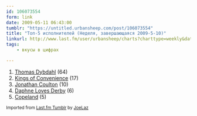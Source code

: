 ```yaml
---
id: 106073554
form: link
date: 2009-05-11 06:43:00
tumblr: "https://untitled.urbansheep.com/post/106073554"
title: "Топ-5 исполнителей (Неделя, завершающаяся 2009-5-10)"
linkurl: http://www.last.fm/user/urbansheep/charts?charttype=weekly&date_to=1241956800
tags:
    - вкусы в цифрах

---
```

<ol><li>
<a rel="nofollow" target="_blank" href="http://www.last.fm/music/Thomas+Dybdahl">Thomas Dybdahl</a>&nbsp;(64)</li>
<li>
<a rel="nofollow" target="_blank" href="http://www.last.fm/music/Kings+of+Convenience">Kings of Convenience</a>&nbsp;(17)</li>
<li>
<a rel="nofollow" target="_blank" href="http://www.last.fm/music/Jonathan+Coulton">Jonathan Coulton</a>&nbsp;(10)</li>
<li>
<a rel="nofollow" target="_blank" href="http://www.last.fm/music/Daphne+Loves+Derby">Daphne Loves Derby</a>&nbsp;(6)</li>
<li>
<a rel="nofollow" target="_blank" href="http://www.last.fm/music/Copeland">Copeland</a>&nbsp;(5)</li>
</ol><p><small>Imported from <a rel="nofollow" target="_blank" href="http://joelaz.com/post/23488847/last-fm-tumblr-weekly-top-artists">Last.fm Tumblr</a> by <a rel="nofollow" target="_blank" href="http://joelaz.com">JoeLaz</a></small></p>

